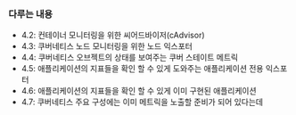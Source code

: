 ### 다루는 내용 
- 4.2: 컨테이너 모니터링을 위한 씨어드바이저(cAdvisor)
- 4.3: 쿠버네티스 노드 모니터링을 위한 노드 익스포터
- 4.4: 쿠버네티스 오브젝트의 상태를 보여주는 쿠버 스테이트 메트릭
- 4.5: 애플리케이션의 지표들을 확인 할 수 있게 도와주는 애플리케이션 전용 익스포터
- 4.6: 애플리케이션의 지표들을 확인 할 수 있게 이미 구현된 애플리케이션
- 4.7: 쿠버네티스 주요 구성에는 이미 메트릭을 노출할 준비가 되어 있다는데
